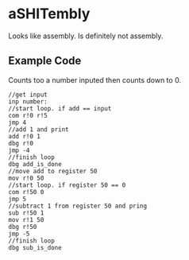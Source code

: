 # aSHITembly
Looks like assembly. Is definitely not assembly.

## Example Code
Counts too a number inputed then counts down to 0.
```
//get input
inp number:
//start loop. if add == input
com r!0 r!5
jmp 4
//add 1 and print
add r!0 1
dbg r!0
jmp -4
//finish loop
dbg add_is_done
//move add to register 50
mov r!0 50
//start loop. if register 50 == 0
com r!50 0
jmp 5
//subtract 1 from register 50 and pring
sub r!50 1
mov r!1 50
dbg r!50
jmp -5
//finish loop
dbg sub_is_done
```
